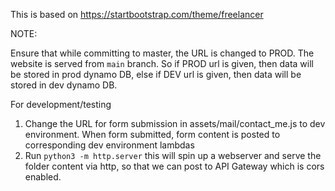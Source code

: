 This is based on https://startbootstrap.com/theme/freelancer

NOTE:

Ensure that while committing to master, the URL is changed to PROD. The website is served from `main` branch. So if PROD url is given, then data will be stored in prod dynamo DB, else if DEV url is given, then data will be stored in dev dynamo DB.

For development/testing

1. Change the URL for form submission in assets/mail/contact_me.js to dev environment. When form submitted, form content is posted to corresponding dev environment lambdas
2. Run `python3 -m http.server` this will spin up a webserver and serve the folder content via http, so that we can post to API Gateway which is cors enabled.